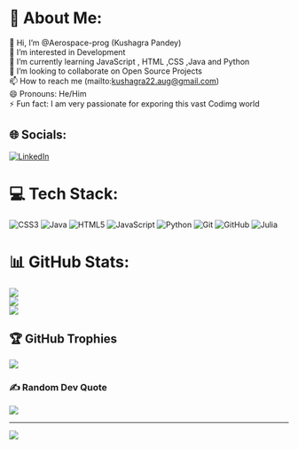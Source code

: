 # 💫 About Me:
👋 Hi, I’m @Aerospace-prog (Kushagra Pandey)<br>👀 I’m interested in Development<br>🌱 I’m currently learning JavaScript , HTML ,CSS ,Java and Python<br>💞️ I’m looking to collaborate on Open Source Projects<br>📫 How to reach me (mailto:kushagra22.aug@gmail.com)<br>😄 Pronouns: He/Him<br>⚡ Fun fact: I am very passionate for exporing this vast Codimg world


## 🌐 Socials:
[![LinkedIn](https://img.shields.io/badge/LinkedIn-%230077B5.svg?logo=linkedin&logoColor=white)](https://linkedin.com/in/www.linkedin.com/in/kushagra-pandey22) 

# 💻 Tech Stack:
![CSS3](https://img.shields.io/badge/css3-%231572B6.svg?style=for-the-badge&logo=css3&logoColor=white) ![Java](https://img.shields.io/badge/java-%23ED8B00.svg?style=for-the-badge&logo=openjdk&logoColor=white) ![HTML5](https://img.shields.io/badge/html5-%23E34F26.svg?style=for-the-badge&logo=html5&logoColor=white) ![JavaScript](https://img.shields.io/badge/javascript-%23323330.svg?style=for-the-badge&logo=javascript&logoColor=%23F7DF1E) ![Python](https://img.shields.io/badge/python-3670A0?style=for-the-badge&logo=python&logoColor=ffdd54) ![Git](https://img.shields.io/badge/git-%23F05033.svg?style=for-the-badge&logo=git&logoColor=white) ![GitHub](https://img.shields.io/badge/github-%23121011.svg?style=for-the-badge&logo=github&logoColor=white) ![Julia](https://img.shields.io/badge/-Julia-9558B2?style=for-the-badge&logo=julia&logoColor=white)
# 📊 GitHub Stats:
![](https://github-readme-stats.vercel.app/api?username=Aerospace-prog&theme=monokai&hide_border=false&include_all_commits=true&count_private=false)<br/>
![](https://github-readme-streak-stats.herokuapp.com/?user=Aerospace-prog&theme=monokai&hide_border=false)<br/>
![](https://github-readme-stats.vercel.app/api/top-langs/?username=Aerospace-prog&theme=monokai&hide_border=false&include_all_commits=true&count_private=false&layout=compact)

## 🏆 GitHub Trophies
![](https://github-profile-trophy.vercel.app/?username=Aerospace-prog&theme=radical&no-frame=false&no-bg=false&margin-w=4)

### ✍️ Random Dev Quote
![](https://quotes-github-readme.vercel.app/api?type=horizontal&theme=tokyonight)

---
[![](https://visitcount.itsvg.in/api?id=Aerospace-prog&icon=0&color=0)](https://visitcount.itsvg.in)

<!-- Proudly created with GPRM ( https://gprm.itsvg.in ) -->
